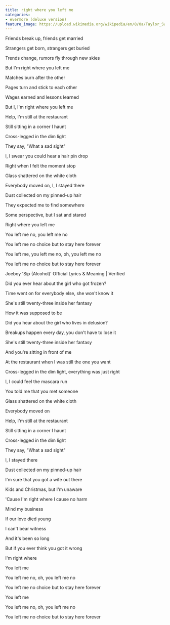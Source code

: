 ```yaml
---
title: ​r​ight where you left me
categories:
- evermore (deluxe version)
feature_image: https://upload.wikimedia.org/wikipedia/en/0/0a/Taylor_Swift_-_Evermore.png
--- 
```

Friends break up, friends get married

Strangers get born, strangers get buried

Trends change, rumors fly through new skies

But I'm right where you left me

Matches burn after the other

Pages turn and stick to each other

Wages earned and lessons learned

But I, I'm right where you left me

Help, I'm still at the restaurant

Still sitting in a corner I haunt

Cross-legged in the dim light

They say, "What a sad sight"

I, I swear you could hear a hair pin drop

Right when I felt the moment stop

Glass shattered on the white cloth

Everybody moved on, I, I stayed there

Dust collected on my pinned-up hair

They expected me to find somewhere

Some perspective, but I sat and stared

Right where you left me

You left me no, you left me no

You left me no choice but to stay here forever

You left me, you left me no, oh, you left me no

You left me no choice but to stay here forever

Joeboy 'Sip (Alcohol)' Official Lyrics & Meaning | Verified

Did you ever hear about the girl who got frozen?

Time went on for everybody else, she won't know it

She's still twenty-three inside her fantasy

How it was supposed to be

Did you hear about the girl who lives in delusion?

Breakups happen every day, you don't have to lose it

She's still twenty-three inside her fantasy

And you're sitting in front of me

At the restaurant when I was still the one you want

Cross-legged in the dim light, everything was just right

I, I could feel the mascara run

You told me that you met someone

Glass shattered on the white cloth

Everybody moved on

Help, I'm still at the restaurant

Still sitting in a corner I haunt

Cross-legged in the dim light

They say, "What a sad sight"

I, I stayed there

Dust collected on my pinned-up hair

I'm sure that you got a wife out there

Kids and Christmas, but I'm unaware

'Cause I'm right where I cause no harm

Mind my business

If our love died young

I can't bear witness

And it's been so long

But if you ever think you got it wrong

I'm right where

You left me

You left me no, oh, you left me no

You left me no choice but to stay here forever

You left me

You left me no, oh, you left me no

You left me no choice but to stay here forever